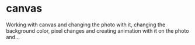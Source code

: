 # canvas

Working with canvas and changing the photo with it, changing the background color, pixel changes and creating animation with it on the photo and...
